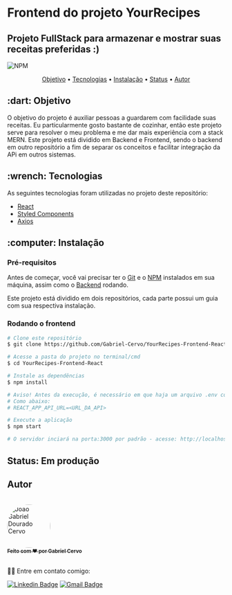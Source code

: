 # Frontend do projeto YourRecipes

## Projeto FullStack para armazenar e mostrar suas receitas preferidas :)

![NPM](https://img.shields.io/npm/l/express)

<p align="center">
 <a href="#objetivo">Objetivo</a> •
 <a href="#tecnologias">Tecnologias</a> • 
 <a href="#instalacao">Instalação</a> • 
 <a href="#status">Status</a> • 
 <a href="#autor">Autor</a>
</p>

<h2 id="objetivo">:dart: Objetivo</h2>
O objetivo do projeto é auxiliar pessoas a guardarem com facilidade suas receitas. Eu particularmente gosto bastante de cozinhar, então este projeto serve para resolver o meu problema e me dar mais experiência com a stack MERN. Este projeto está dividido em Backend e Frontend, sendo o backend em outro repositório a fim de separar os conceitos e facilitar integração da APi em outros sistemas. 

<h2 id="tecnologias">:wrench: Tecnologias</h2>

As seguintes tecnologias foram utilizadas no projeto deste repositório:

- [React](https://reactjs.org/)
- [Styled Components](https://styled-components.com/z)
- [Axios](https://github.com/axios/axios)

<h2 id="instalacao">:computer: Instalação</h2>

### Pré-requisitos

Antes de começar, você vai precisar ter o [Git](https://git-scm.com) e o [NPM](https://www.npmjs.com/) instalados em sua máquina, assim como o [Backend](https://github.com/Gabriel-Cervo/YourRecipes-Backend-Api) rodando.

Este projeto está dividido em dois repositórios, cada parte possui um guia com sua respectiva instalação.

### Rodando o frontend

```bash
# Clone este repositório
$ git clone https://github.com/Gabriel-Cervo/YourRecipes-Frontend-React

# Acesse a pasta do projeto no terminal/cmd
$ cd YourRecipes-Frontend-React

# Instale as dependências
$ npm install

# Aviso! Antes da execução, é necessário em que haja um arquivo .env contendo as informações da api.
# Como abaixo:
# REACT_APP_API_URL=<URL_DA_API>

# Execute a aplicação
$ npm start

# O servidor inciará na porta:3000 por padrão - acesse: http://localhost:3000.
```

<h2 id="status">Status: Em produção </h2>

<h2 id="autor">Autor</h2>
<br />
<a href="https://github.com/Gabriel-Cervo">
 <img style="border-radius: 50%;" src="https://media-exp1.licdn.com/dms/image/C5603AQGiGb8ejwFmCg/profile-displayphoto-shrink_400_400/0?e=1602115200&v=beta&t=76A2c7dwyHM5GpxDX3N9-dN9TQdD6Ae0BkdpGvFTyMU" width="100px;" alt="Joao Gabriel Dourado Cervo"/>
 <br />
 <sub><b>Feito com ❤️ por Gabriel Cervo</b></sub></a>

<br />
<br />

👋🏽 Entre em contato comigo:

[![Linkedin Badge](https://img.shields.io/badge/Gabriel--Cervo-Linkedin-blue?link=https://www.linkedin.com/in/joaogabrielcervo/?style=flat-square&logo=Linkedin)](https://www.linkedin.com/in/joaogabrielcervo)
[![Gmail Badge](https://img.shields.io/badge/Gabriel--Cervo-Email-red?link=mailto:joaogabrieldouradocervo@gmail.com/?style=flat-square&logo=Gmail&logoColor=white)](mailto:joaogabrieldouradocervo@gmail.com)
